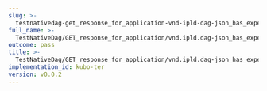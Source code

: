 ```yaml
---
slug: >-
  testnativedag-get_response_for_application-vnd-ipld-dag-json_has_expected_content-type
full_name: >-
  TestNativeDag/GET_response_for_application/vnd.ipld.dag-json_has_expected_Content-Type
outcome: pass
title: >-
  TestNativeDag/GET_response_for_application/vnd.ipld.dag-json_has_expected_Content-Type
implementation_id: kubo-ter
version: v0.0.2
---
```


